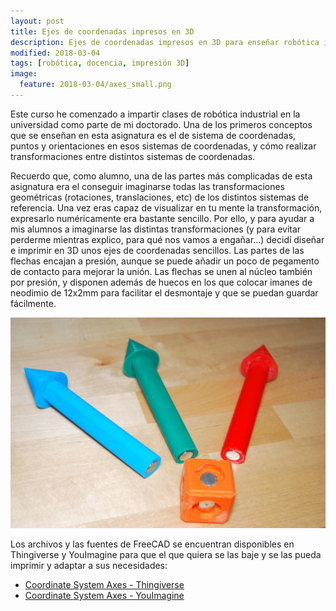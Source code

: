 ```yaml
---
layout: post
title: Ejes de coordenadas impresos en 3D
description: Ejes de coordenadas impresos en 3D para enseñar robótica industrial
modified: 2018-03-04
tags: [robótica, docencia, impresión 3D]
image:
  feature: 2018-03-04/axes_small.png
---
```


Este curso he comenzado a impartir clases de robótica industrial en la universidad como parte de mi doctorado. Una de los primeros conceptos que se enseñan en esta
asignatura es el de sistema de coordenadas, puntos y orientaciones en esos sistemas de coordenadas, y cómo realizar transformaciones entre distintos sistemas
de coordenadas.

Recuerdo que, como alumno, una de las partes más complicadas de esta asignatura era el conseguir imaginarse todas las transformaciones geométricas (rotaciones, translaciones, etc) de
los distintos sistemas de referencia. Una vez eras capaz de visualizar en tu mente la transformación, expresarlo numéricamente era bastante sencillo. Por ello, y
para ayudar a mis alumnos a imaginarse las distintas transformaciones (y para evitar perderme mientras explico, para qué nos vamos a engañar...) decidí diseñar e imprimir
en 3D unos ejes de coordenadas sencillos. Las partes de las flechas encajan a presión, aunque se puede añadir un poco de pegamento de contacto para mejorar la unión. Las flechas
se unen al núcleo también por presión, y disponen además de huecos en los que colocar imanes de neodimio de 12x2mm para facilitar el desmontaje y que se puedan guardar fácilmente.

![Ejes de coordenadas desmontados](/img/blog/2018-03-04/axes_split.jpg)

Los archivos y las fuentes de FreeCAD se encuentran disponibles en Thingiverse y YouImagine para que el que quiera se las baje y se las pueda imprimir y adaptar a sus necesidades:

*  [Coordinate System Axes - Thingiverse](https://www.thingiverse.com/thing:2814543)
*  [Coordinate System Axes - YouImagine](https://www.youmagine.com/designs/coordinate-system-axes)
